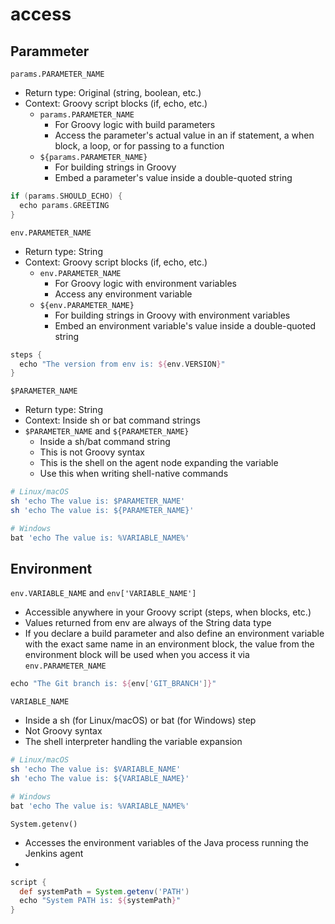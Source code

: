 # access

## Parammeter

`params.PARAMETER_NAME`

- Return type: Original (string, boolean, etc.)
- Context: Groovy script blocks (if, echo, etc.)
  - `params.PARAMETER_NAME`
    - For Groovy logic with build parameters
    - Access the parameter's actual value in an if statement, a when block, a loop, or for passing to a function
  - `${params.PARAMETER_NAME}`
    - For building strings in Groovy
    - Embed a parameter's value inside a double-quoted string

```groovy
if (params.SHOULD_ECHO) {
  echo params.GREETING
}
```

`env.PARAMETER_NAME`

- Return type: String
- Context: Groovy script blocks (if, echo, etc.)
  - `env.PARAMETER_NAME`
    - For Groovy logic with environment variables
    - Access any environment variable
  - `${env.PARAMETER_NAME}`
    - For building strings in Groovy with environment variables
    - Embed an environment variable's value inside a double-quoted string

```groovy
steps {
  echo "The version from env is: ${env.VERSION}"
}
```

`$PARAMETER_NAME`

- Return type: String
- Context: Inside sh or bat command strings
- `$PARAMETER_NAME` and `${PARAMETER_NAME}`
  - Inside a sh/bat command string
  - This is not Groovy syntax
  - This is the shell on the agent node expanding the variable
  - Use this when writing shell-native commands

```bash
# Linux/macOS
sh 'echo The value is: $PARAMETER_NAME'
sh 'echo The value is: ${PARAMETER_NAME}'
```

```bash
# Windows
bat 'echo The value is: %VARIABLE_NAME%'
```

## Environment

`env.VARIABLE_NAME` and `env['VARIABLE_NAME']`

- Accessible anywhere in your Groovy script (steps, when blocks, etc.)
- Values returned from env are always of the String data type
- If you declare a build parameter and also define an environment variable with the exact same name in an environment block, the value from the environment block will be used when you access it via `env.PARAMETER_NAME`



```groovy
echo "The Git branch is: ${env['GIT_BRANCH']}"
```

`VARIABLE_NAME`

- Inside a sh (for Linux/macOS) or bat (for Windows) step
- Not Groovy syntax
- The shell interpreter handling the variable expansion

```bash
# Linux/macOS
sh 'echo The value is: $VARIABLE_NAME'
sh 'echo The value is: ${VARIABLE_NAME}'
```

```bash
# Windows
bat 'echo The value is: %VARIABLE_NAME%'
```

`System.getenv()`

- Accesses the environment variables of the Java process running the Jenkins agent
- 

```groovy
script {
  def systemPath = System.getenv('PATH')
  echo "System PATH is: ${systemPath}"
}
```
